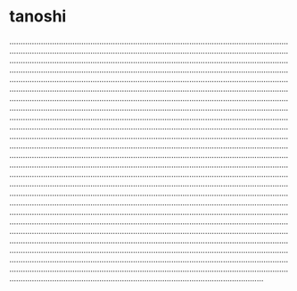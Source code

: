 # tanoshi

.............................................................................................................................................................................................................................................................................................................................................................................................................................................................................................................................................................................................................................................................................................................................................................................................................................................................................................................................................................................................................................................................................................................................................................................................................................................................................................................................................................................................................................................................................................................................................................................................................................................................................................................................................................................................................................................................................................................................................................................................................................................................................................................................................................................................................................................................................................................................................................................................................................................................................................................................................................................................................................................................................................................................................................................................................................................................................................................................................................................................................................................................................................................................................................................................................................................................................................................................................